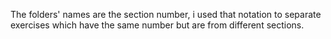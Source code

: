 The folders' names are the section number, i used that notation
to separate exercises which have the same number but are from 
different sections.
